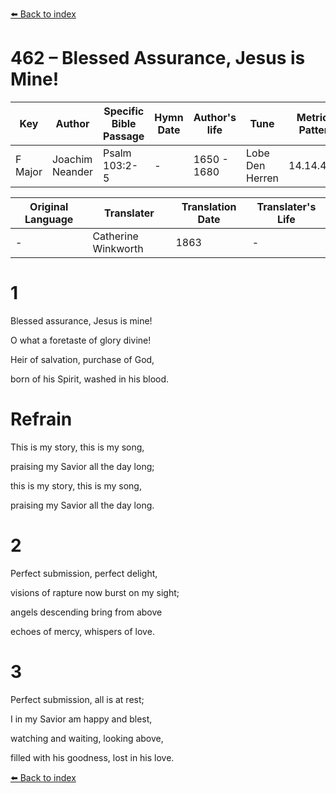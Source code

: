 [⬅️ Back to index](../README.md)

# 462 – Blessed Assurance, Jesus is Mine!

Key | Author   | Specific Bible Passage     |Hymn Date |Author's life |Tune |Metrical Pattern   |Composer/Source                                                                                        
-- | --------- | ---------------------------|----------|--------------|-----|-------------------|-------------   
F Major  | Joachim Neander      | Psalm 103:2-5 | -  | 1650 - 1680 | Lobe Den Herren | 14.14.4.7.8 | Chorale Book for England, 1863 

Original Language | Translater | Translation Date   | Translater's Life     
----------------- | --------- | --------------------|-------------   
\-  | Catherine Winkworth      | 1863 | -  | 1827 - 1878 



# 1

Blessed assurance, Jesus is mine!

O what a foretaste of glory divine!

Heir of salvation, purchase of God,

born of his Spirit, washed in his blood.



# Refrain

This is my story, this is my song,

praising my Savior all the day long;

this is my story, this is my song,

praising my Savior all the day long.



# 2

Perfect submission, perfect delight,

visions of rapture now burst on my sight;

angels descending bring from above

echoes of mercy, whispers of love.



# 3

Perfect submission, all is at rest;

I in my Savior am happy and blest,

watching and waiting, looking above,

filled with his goodness, lost in his love.

[⬅️ Back to index](../README.md)
